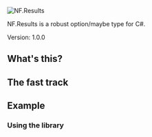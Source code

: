 ![NF.Results](https://raw.githubusercontent.com/nlkl/Optional/master/icon/Logo.png)

NF.Results is a robust option/maybe type for C#.

Version: 1.0.0

## What's this?

## The fast track


## Example

### Using the library
